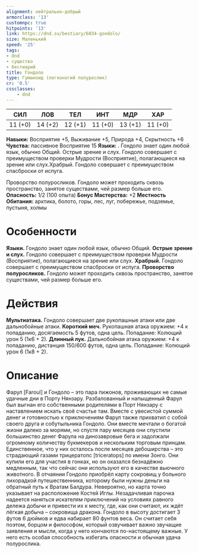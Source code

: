 ```yaml
---
alignment: нейтрально-добрый
armorclass: '13'
customnpc: true
hitpoints: '13'
link: https://dnd.su/bestiary/6034-gondolo/
size: Маленький
speed: '25'
tags:
- dnd
- существо
- бестиарий
title: Гондоло
type: Гуманоид (легконогий полурослик)
cr: '0.5'
cssclasses:
    - dnd
---
```



| СИЛ | ЛОВ | ТЕЛ | ИНТ | МДР | ХАР |
|---|---|---|---|---|---|
| 11 (+0) | 14 (+2) | 12 (+1) | 11 (+0) | 13 (+1) | 11 (+0) |
**Навыки:** Восприятие +5, Выживание +5, Природа +4, Скрытность +6
**Чувства:** пассивное Восприятие 15
**Языки:** . Гондоло знает один любой язык, обычно Общий.
Острые зрение и слух. Гондоло совершает с преимуществом проверки Мудрости (Восприятие), полагающиеся на зрение или слух.Храбрый. Гондоло совершает с преимуществом спасброски от испуга.

Проворство полуросликов. Гондоло может проходить сквозь пространство, занятое существами, чей размер больше его.
**Опасность:** 1/2 (100 опыта)
**Бонус Мастерства:** +2
**Местность Обитания:** арктика, болото, горы, лес, луг, побережье, подземье, пустыня, холмы


# Особенности
**Языки.** Гондоло знает один любой язык, обычно Общий.
**Острые зрение и слух.** Гондоло совершает с преимуществом проверки Мудрости (Восприятие), полагающиеся на зрение или слух.
**Храбрый.** Гондоло совершает с преимуществом спасброски от испуга.
**Проворство полуросликов.** Гондоло может проходить сквозь пространство, занятое существами, чей размер больше его.


# Действия
**Мультиатака.** Гондоло совершает две рукопашные атаки или две дальнобойные атаки.
**Короткий меч.** Рукопашная атака оружием: +4 к попаданию, досягаемость 5 футов, одна цель. Попадание: Колющий урон 5 (1к6 + 2).
**Длинный лук.** Дальнобойная атака оружием: +4 к попаданию, дистанция 150/600 футов, одна цель. Попадание: Колющий урон 6 (1к8 + 2).


# Описание
Фарул [Faroul] и Гондоло – это пара пижонов, проживающих не самые удачные дни в Порту Нянзару. Разбалованный и напыщенный Фарул был выгнан его собственными родителями в Порт Нянзару с наставлением искать своё счастье там. Вместе с увесистой суммой денег и готовностью к приключениям Фарул также прихватил с собой своего друга и собутыльника Гондоло. Они вместе мечтали о богатой жизни далеко за морями, но спустя пару месяцев они спустили большинство денег Фарула на динозавровые бега и задолжали огромному количеству букмекеров и нескольким торговым принцам. Единственное, что у них осталось после месяцев дебоширства – это страдающий газами трицератопс [triceratops] по имени Зонго. Они купили его для участия в гонках, но он оказался безнадёжно медленным, так что сейчас они используют его в качестве вьючного животного. В отчаянии Гондоло приобрёл карту сокровищ у больного лихорадкой путешественника, которому были нужны деньги на обратный путь к Вратам Балдура. Невероятно, но карта точно указывает на расположение Костей Иглы. Незадачливая парочка надеется наняться искателям приключений на условиях равного дележа добычи и привести их к месту, где, как они считают, их ждёт лёгкая добыча – сокровища дракона. Гондоло в высоту достигает 3 футов 6 дюймов и едва набирает 80 фунтов веса. Он считает себя поэтом, борцом и философом, который озвучивает важно звучащие заявления и мысли, когда у него кончаются по-настоящему важные. У него есть особая способность избегать опасности и обычная удача полурослика.